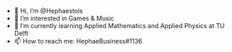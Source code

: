 - 👋 Hi, I’m @Hephaestois
- 👀 I’m interested in Games & Music
- 🌱 I’m currently learning Applied Mathematics and Applied Physics at TU Delft
- 📫 How to reach me: HephaeBusiness#1136
